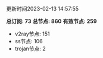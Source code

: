 更新时间2023-02-13 14:57:55

**总订阅: 73**
**总节点: 860**
**有效节点: 259**
- v2ray节点: 151
- ss节点: 106
- trojan节点: 2
